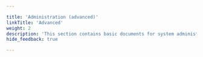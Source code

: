 ```yaml
---

title: 'Administration (advanced)'
linkTitle: 'Advanced'
weight: 2
description: 'This section contains basic documents for system administrators'
hide_feedback: true

---
```

